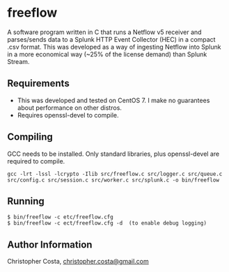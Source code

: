 freeflow
=========

A software program written in C that runs a Netflow v5 receiver and parses/sends data to a Splunk HTTP Event Collector (HEC) in a compact .csv format.  This was developed as a way of ingesting Netflow into Splunk in a more economical way (~25% of the license demand) than Splunk Stream.

Requirements
------------

* This was developed and tested on CentOS 7.  I make no guarantees about performance on other distros.
* Requires openssl-devel to compile.

Compiling
---------

GCC needs to be installed.  Only standard libraries, plus openssl-devel are required to compile.

    gcc -lrt -lssl -lcrypto -Ilib src/freeflow.c src/logger.c src/queue.c src/config.c src/session.c src/worker.c src/splunk.c -o bin/freeflow

Running
-------

    $ bin/freeflow -c etc/freeflow.cfg
    $ bin/freeflow -c ect/freeflow.cfg -d  (to enable debug logging)

Author Information
------------------

Christopher Costa, christopher.costa@gmail.com
